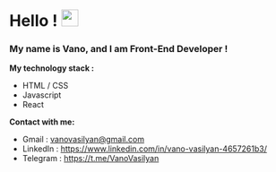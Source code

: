 # Hello ! <img  src="https://flyclipart.com/thumb2/waving-hand-sign-emojis--emoji-hunting-and-hands-387556.png"  width="30px" />

### My name is Vano, and I am Front-End Developer !

**My technology stack :**

* HTML / CSS
* Javascript
* React

**Contact with me:**

* Gmail : vanovasilyan@gmail.com 
* LinkedIn : https://www.linkedin.com/in/vano-vasilyan-4657261b3/
* Telegram : https://t.me/VanoVasilyan 

